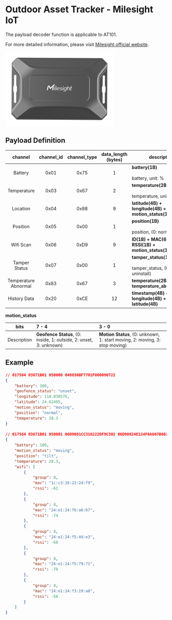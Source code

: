 # Outdoor Asset Tracker - Milesight IoT

The payload decoder function is applicable to AT101.

For more detailed information, please visit [Milesight official website](https://www.milesight-iot.com).

![AT101](AT101.png)

## Payload Definition

|       channel        | channel_id | channel_type | data_length (bytes) | description                                                              |
| :------------------: | :--------: | :----------: | :-----------------: | ------------------------------------------------------------------------ |
|       Battery        |    0x01    |     0x75     |          1          | **battery(1B)**<br/><br/>battery, unit: %                                |
|     Temperature      |    0x03    |     0x67     |          2          | **temperature(2B)**<br/><br/>temperature, unit: ℃                        |
|       Location       |    0x04    |     0x88     |          9          | **latitude(4B) + longitude(4B) + motion_status(1B)**                     |
|       Position       |    0x05    |     0x00     |          1          | **position(1B)**<br/><br/>position, (0: normal, 1: tilt)                 |
|      Wifi Scan       |    0x06    |     0xD9     |          9          | **ID(1B) + MAC(6B) + RSSI(1B) + motion_status(1B)**                      |
|    Tamper Status     |    0x07    |     0x00     |          1          | **tamper_status(1B)**<br/><br/>tamper_status, (0: install, 1: uninstall) |
| Temperature Abnormal |    0x83    |     0x67     |          3          | **temperature(2B) + temperature_abnormal(1B)**                           |
|     History Data     |    0x20    |     0xCE     |         12          | **timestamp(4B) + longitude(4B) + latitude(4B)**                         |

**motion_status**

|    bits     | 7 - 4                                                              | 3 - 0                                                                       |
| :---------: | :----------------------------------------------------------------- | :-------------------------------------------------------------------------- |
| Description | **Geofence Status**, (0: inside, 1: outside, 2: unset, 3: unknown) | **Motion Status**, (0: unknown, 1: start moving, 2: moving, 3: stop moving) |

## Example

```json
// 017564 03671B01 050000 048836BF7701F000090722
{
    "battery": 100,
    "geofence_status": "unset",
    "longitude": 118.030576,
    "latitude": 24.62495,
    "motion_status": "moving",
    "position": "normal",
    "temperature": 28.3
}

// 017564 03671B01 050001 06D9081CC316222DF9C302 06D90824E124F6A667B602 06D90824E124F54DE3BC02 06D90824E124F57971B202 06D90824E124F319A8C802
{
    "battery": 100,
    "motion_status": "moving",
    "position": "tilt",
    "temperature": 28.3,
    "wifi": [
        {
            "group": 8,
            "mac": "1c:c3:16:22:2d:f9",
            "rssi": -61
        },
        {
            "group": 8,
            "mac": "24:e1:24:f6:a6:67",
            "rssi": -74
        },
        {
            "group": 8,
            "mac": "24:e1:24:f5:4d:e3",
            "rssi": -68
        },
        {
            "group": 8,
            "mac": "24:e1:24:f5:79:71",
            "rssi": -78
        },
        {
            "group": 8,
            "mac": "24:e1:24:f3:19:a8",
            "rssi": -56
        }
    ]
}
```
